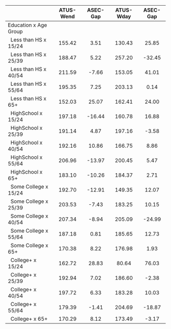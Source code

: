 
|                      |    ATUS-Wend |     ASEC-Gap |    ATUS-Wday |     ASEC-Gap |
| -------------------- | :----------: | :----------: | :----------: | :----------: |
| Education x Age Group |              |              |              |              |
| &nbsp;&nbsp;Less than HS x 15/24 |       155.42 |         3.51 |       130.43 |        25.85 |
| &nbsp;&nbsp;Less than HS x 25/39 |       188.47 |         5.22 |       257.20 |       -32.45 |
| &nbsp;&nbsp;Less than HS x 40/54 |       211.59 |        -7.66 |       153.05 |        41.01 |
| &nbsp;&nbsp;Less than HS x 55/64 |       195.35 |         7.25 |       203.13 |         0.14 |
| &nbsp;&nbsp;Less than HS x 65+ |       152.03 |        25.07 |       162.41 |        24.00 |
| &nbsp;&nbsp;HighSchool x 15/24 |       197.18 |       -16.44 |       160.78 |        16.88 |
| &nbsp;&nbsp;HighSchool x 25/39 |       191.14 |         4.87 |       197.16 |        -3.58 |
| &nbsp;&nbsp;HighSchool x 40/54 |       192.16 |        10.86 |       166.75 |         8.86 |
| &nbsp;&nbsp;HighSchool x 55/64 |       206.96 |       -13.97 |       200.45 |         5.47 |
| &nbsp;&nbsp;HighSchool x 65+ |       183.10 |       -10.26 |       184.37 |         2.71 |
| &nbsp;&nbsp;Some College x 15/24 |       192.70 |       -12.91 |       149.35 |        12.07 |
| &nbsp;&nbsp;Some College x 25/39 |       203.53 |        -7.43 |       183.25 |        10.15 |
| &nbsp;&nbsp;Some College x 40/54 |       207.34 |        -8.94 |       205.09 |       -24.99 |
| &nbsp;&nbsp;Some College x 55/64 |       187.18 |         0.81 |       185.65 |        12.73 |
| &nbsp;&nbsp;Some College x 65+ |       170.38 |         8.22 |       176.98 |         1.93 |
| &nbsp;&nbsp;College+ x 15/24 |       162.72 |        28.83 |        80.64 |        76.03 |
| &nbsp;&nbsp;College+ x 25/39 |       192.94 |         7.02 |       186.60 |        -2.38 |
| &nbsp;&nbsp;College+ x 40/54 |       197.72 |         6.33 |       183.28 |        10.03 |
| &nbsp;&nbsp;College+ x 55/64 |       179.39 |        -1.41 |       204.69 |       -18.87 |
| &nbsp;&nbsp;College+ x 65+ |       170.29 |         8.12 |       173.49 |        -3.17 |

